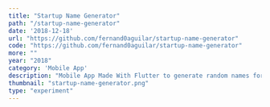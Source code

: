 ```yaml
---
title: "Startup Name Generator"
path: "/startup-name-generator"
date: '2018-12-18'
url: "https://github.com/fernand0aguilar/startup-name-generator"
code: "https://github.com/fernand0aguilar/startup-name-generator"
more: ""
year: "2018"
category: 'Mobile App'
description: "Mobile App Made With Flutter to generate random names for startups. It is built on top of Dart. The app has also the fuctionality to save liked suggestions"
thumbnail: "startup-name-generator.png"
type: "experiment"
---
```

